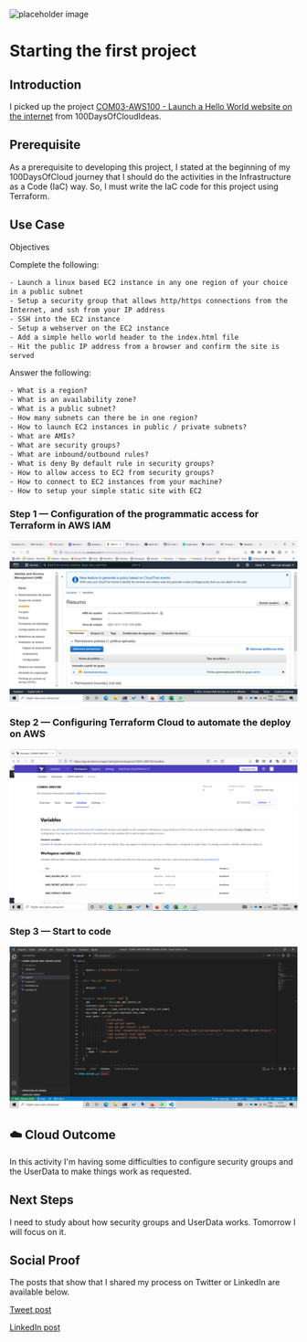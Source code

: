 ![placeholder image](https://dailymedia.case.edu/wp-content/uploads/2017/11/28152832/computer-code.jpg)

# Starting the first project

## Introduction

I picked up the project [COM03-AWS100 - Launch a Hello World website on the internet](https://github.com/100DaysOfCloud/100DaysOfCloudIdeas/blob/master/Projects/COM/COM03/COM03-AWS100.md) from 100DaysOfCloudIdeas.

## Prerequisite

As a prerequisite to developing this project, I stated at the beginning of my 100DaysOfCloud journey that I should do the activities in the Infrastructure as a Code (IaC) way. So, I must write the IaC code for this project using Terraform.
## Use Case

Objectives

Complete the following:

    - Launch a linux based EC2 instance in any one region of your choice in a public subnet
    - Setup a security group that allows http/https connections from the Internet, and ssh from your IP address
    - SSH into the EC2 instance
    - Setup a webserver on the EC2 instance
    - Add a simple hello world header to the index.html file
    - Hit the public IP address from a browser and confirm the site is served

Answer the following:

    - What is a region?
    - What is an availability zone?
    - What is a public subnet?
    - How many subnets can there be in one region?
    - How to launch EC2 instances in public / private subnets?
    - What are AMIs?
    - What are security groups?
    - What are inbound/outbound rules?
    - What is deny By default rule in security groups?
    - How to allow access to EC2 from security groups?
    - How to connect to EC2 instances from your machine?
    - How to setup your simple static site with EC2

### Step 1 — Configuration of the programmatic access for Terraform in AWS IAM

![Screenshot](../../images/img01.png)

### Step 2 — Configuring Terraform Cloud to automate the deploy on AWS

![Screenshot](../../images/img02.png)

### Step 3 — Start to code

![Screenshot](../../images/img03.png)

## ☁️ Cloud Outcome

In this activity I'm having some difficulties to configure security groups and the UserData to make things work as requested.

## Next Steps

I need to study about how security groups and UserData works. Tomorrow I will focus on it.

## Social Proof

The posts that show that I shared my process on Twitter or LinkedIn are available below.

[Tweet post](https://twitter.com/eduardoegito/status/1469766635254915074)

[LinkedIn post](https://www.linkedin.com/posts/eduardoegito_uncomplicating-terraform-carlos-eduardo-activity-6875531731584245761-DM1C/)